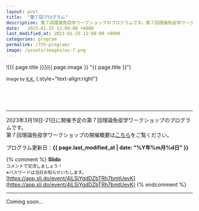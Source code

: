 ```yaml
---
layout: post
title:  "第７回プログラム"
description: 第７回理論免疫学ワークショップのプログラムです。第７回理論免疫学ワークショップの各講演の時間・講演者・講演タイトルを掲載しています。
date:   2023-01-25 12:00:00 +0900
last_modified_at: 2023-01-25 12:00:00 +0900
categories: program
permalink: /7th-program/
image: /assets/images/ws-7.png
---
```



![{{ page.title }}]({{ page.image }} "{{ page.title }}")

<small>Image by <a href="https://iblab.bio.nagoya-u.ac.jp/members/detail/k.kojima">K.K.</a></small>
{:style="text-align:right"}

<div style="height:50px"></div>

---

2023年3月19日-21日に開催予定の第７回理論免疫学ワークショップのプログラムです。  
第７回理論免疫学ワークショップの開催概要は[こちら](/7th-workshop)をご覧ください。

プログラム更新日：**{{ page.last_modified_at | date: "%Y年%m月%d日" }}**

{% comment %}
**Slido**  
<small>コメントで交流しましょう！</small>  
<small>※パスワードは当日お知らせいたします。</small>  
[https://app.sli.do/event/4iLSjYgdDZbTRh7bmtUevK](https://app.sli.do/event/4iLSjYgdDZbTRh7bmtUevK)
{% endcomment %}

---

Coming soon...